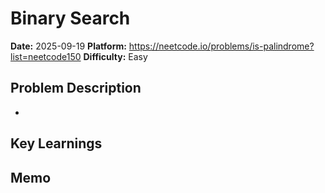 # Binary Search

**Date:** 2025-09-19
**Platform:** https://neetcode.io/problems/is-palindrome?list=neetcode150
**Difficulty:** Easy

## Problem Description

-

## Key Learnings

## Memo
